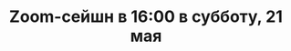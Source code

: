 ---
layout: session
title:  "Zoom-сейшн в 16:00 в субботу, 21 мая"
category: session
session:
    type: zoom
    date: 2022-05-21 16:00:00 +0300
    past: false
---